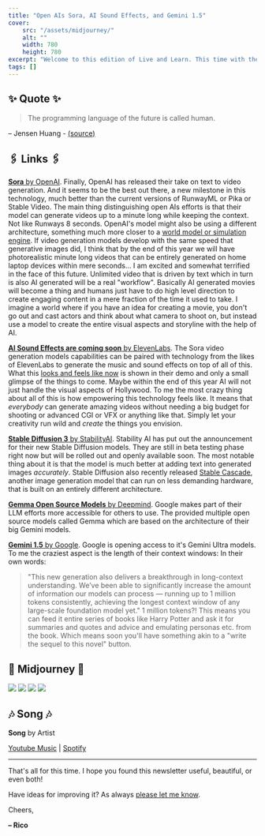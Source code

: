 ```yaml
---
title: "Open AIs Sora, AI Sound Effects, and Gemini 1.5"
cover:
    src: "/assets/midjourney/"
    alt: ""
    width: 780
    height: 780
excerpt: "Welcome to this edition of Live and Learn. This time with the first steps into the future of how movies will be created almost entirely by AI, how Google is opening access to some of their LLM models and the Gemini 1.5 announcement. As always, I hope you enjoy this edition of Live and Learn. "
tags: []
---
```


## ✨ Quote ✨

> The programming language of the future is called human. 

– Jensen Huang - [(source)](https://www.youtube.com/watch?v=ytZcvwZxkrg)

## 🖇️ Links 🖇️

[**Sora** by OpenAI](https://openai.com/sora). Finally, OpenAI has released their take on text to video generation. And it seems to be the best out there, a new milestone in this technology, much better than the current versions of RunwayML or Pika or Stable Video. The main thing distinguishing open AIs efforts is that their model can generate videos up to a minute long while keeping the context. Not like Runways 8 seconds. OpenAI's model  might also be using a different architecture, something much more closer to a [world model or simulation engine](https://openai.com/research/video-generation-models-as-world-simulators). If video generation models develop with the same speed that generative images did, I think that by the end of this year we will have photorealistic minute long videos that can be entirely generated on home laptop devices within mere seconds... I am excited and somewhat terrified in the face of this future. Unlimited video that is driven by text which in turn is also AI generated will be a real "workflow". Basically AI generated movies will become a thing and humans just have to do high level direction to create engaging content in a mere fraction of the time it used to take. I imagine a world where if you have an idea for creating a movie, you don't go out and cast actors and think about what camera to shoot on, but instead use a model to create the entire visual aspects and storyline with the help of AI. 

[**AI Sound Effects are coming soon** by ElevenLabs](https://elevenlabs.io/blog/ai-sound-effects-are-coming-soon/). 
The Sora video generation models capabilities can be paired with technology from the likes of ElevenLabs to generate the music and sound effects on top of all of this. What this [looks and feels like now](https://www.youtube.com/watch?v=VDaZ9gTx7A8) is shown in their demo and only a small glimpse of the things to come. Maybe within the end of this year AI will not just handle the visual aspects of Hollywood. To me the most crazy thing about all of this is how empowering this technology feels like. It means that *everybody* can generate amazing videos without needing a big budget for shooting or advanced CGI or VFX or anything like that. Simply let your creativity run wild and *create* the things you envision. 

[**Stable Diffusion 3** by StabilityAI](https://stability.ai/news/stable-diffusion-3). Stability AI has put out the announcement for their new Stable Diffusion models. They are still in beta testing phase right now but will be rolled out and openly available soon. The most notable thing about it is that the model is much better at adding text into generated images *accurately*. Stable Diffusion also recently released [Stable Cascade](https://stability.ai/news/introducing-stable-cascade), another image generation model that can run on less demanding hardware, that is built on an entirely different architecture.

[**Gemma Open Source Models** by Deepmind](https://blog.google/technology/developers/gemma-open-models/). Google makes part of their LLM efforts more accessible for others to use. The provided multiple open source models called Gemma which are based on the architecture of their big Gemini models.

[**Gemini 1.5** by Google](https://blog.google/technology/ai/google-gemini-next-generation-model-february-2024/). Google is opening access to it's Gemini Ultra models. To me the craziest aspect is the length of their context windows: In their own words: 
> "This new generation also delivers a breakthrough in long-context understanding. We’ve been able to significantly increase the amount of information our models can process — running up to 1 million tokens consistently, achieving the longest context window of any large-scale foundation model yet." 
1 million tokens?! This means you can feed it entire series of books like Harry Potter and ask it for summaries and quotes and advice and emulating personas etc. from the book. Which means soon you'll have something akin to a "write the sequel to this novel" button.




## 🌌 Midjourney 🌌

![](/assets/midjourney/)
![](/assets/midjourney/)
![](/assets/midjourney/)
![](/assets/midjourney/)


## 🎶 Song 🎶

**Song** by Artist 

[Youtube Music]() | [Spotify]()

---

That's all for this time. I hope you found this newsletter useful, beautiful, or even both!

Have ideas for improving it? As always [please let me know](https://airtable.com/shro1VeyG4lkNXkx2). 

Cheers,

**– Rico**

